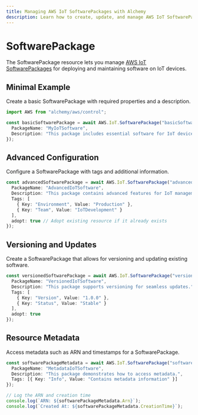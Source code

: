 ```yaml
---
title: Managing AWS IoT SoftwarePackages with Alchemy
description: Learn how to create, update, and manage AWS IoT SoftwarePackages using Alchemy Cloud Control.
---
```


# SoftwarePackage

The SoftwarePackage resource lets you manage [AWS IoT SoftwarePackages](https://docs.aws.amazon.com/iot/latest/userguide/) for deploying and maintaining software on IoT devices.

## Minimal Example

Create a basic SoftwarePackage with required properties and a description.

```ts
import AWS from "alchemy/aws/control";

const basicSoftwarePackage = await AWS.IoT.SoftwarePackage("basicSoftwarePackage", {
  PackageName: "MyIoTSoftware",
  Description: "This package includes essential software for IoT devices."
});
```

## Advanced Configuration

Configure a SoftwarePackage with tags and additional information.

```ts
const advancedSoftwarePackage = await AWS.IoT.SoftwarePackage("advancedSoftwarePackage", {
  PackageName: "AdvancedIoTSoftware",
  Description: "This package contains advanced features for IoT management.",
  Tags: [
    { Key: "Environment", Value: "Production" },
    { Key: "Team", Value: "IoTDevelopment" }
  ],
  adopt: true // Adopt existing resource if it already exists
});
```

## Versioning and Updates

Create a SoftwarePackage that allows for versioning and updating existing software.

```ts
const versionedSoftwarePackage = await AWS.IoT.SoftwarePackage("versionedSoftwarePackage", {
  PackageName: "VersionedIoTSoftware",
  Description: "This package supports versioning for seamless updates.",
  Tags: [
    { Key: "Version", Value: "1.0.0" },
    { Key: "Status", Value: "Stable" }
  ],
  adopt: true
});
```

## Resource Metadata

Access metadata such as ARN and timestamps for a SoftwarePackage.

```ts
const softwarePackageMetadata = await AWS.IoT.SoftwarePackage("softwarePackageMetadata", {
  PackageName: "MetadataIoTSoftware",
  Description: "This package demonstrates how to access metadata.",
  Tags: [{ Key: "Info", Value: "Contains metadata information" }]
});

// Log the ARN and creation time
console.log(`ARN: ${softwarePackageMetadata.Arn}`);
console.log(`Created At: ${softwarePackageMetadata.CreationTime}`);
```